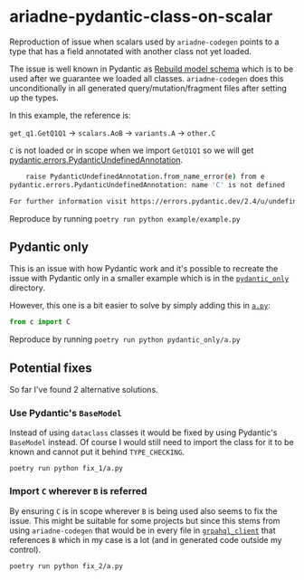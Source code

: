 # ariadne-pydantic-class-on-scalar

Reproduction of issue when scalars used by `ariadne-codegen` points to a type
that has a field annotated with another class not yet loaded.

The issue is well known in Pydantic as
[Rebuild model
schema](https://docs.pydantic.dev/latest/concepts/models/#rebuild-model-schema)
which is to be used after we guarantee we loaded all classes. `ariadne-codegen`
does this unconditionally in all generated query/mutation/fragment files after
setting up the types.

In this example, the reference is:

`get_q1.GetQ1Q1` -> `scalars.AoB` -> `variants.A` -> `other.C`

`C` is not loaded or in scope when we import `GetQ1Q1` so we will get
[pydantic.errors.PydanticUndefinedAnnotation](https://docs.pydantic.dev/2.4/errors/usage_errors/#undefined-annotation).

```sh
    raise PydanticUndefinedAnnotation.from_name_error(e) from e
pydantic.errors.PydanticUndefinedAnnotation: name 'C' is not defined

For further information visit https://errors.pydantic.dev/2.4/u/undefined-annotation
```

Reproduce by running `poetry run python example/example.py`

## Pydantic only

This is an issue with how Pydantic work and it's possible to recreate the
issue with Pydantic only in a smaller example which is in the
[`pydantic_only`](pydantic_only) directory.

However, this one is a bit easier to solve by simply adding this in
[`a.py`](pydantic_only/a.py):

```python
from c import C
```

Reproduce by running `poetry run python pydantic_only/a.py`

## Potential fixes

So far I've found 2 alternative solutions.

### Use Pydantic's `BaseModel`

Instead of using `dataclass` classes it would be fixed by using Pydantic's
`BaseModel` instead. Of course I would still need to import the class for it to
be known and cannot put it behind `TYPE_CHECKING`.

`poetry run python fix_1/a.py`

### Import `C` wherever `B` is referred

By ensuring `C` is in scope wherever `B` is being used also seems to fix the
issue. This might be suitable for some projects but since this stems from using
`ariadne-codegen` that would be in every file in
[`grpahql_client`](example/graphql_client) that references `B` which in my case
is a lot (and in generated code outside my control).

`poetry run python fix_2/a.py`
